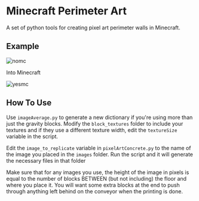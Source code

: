 # Minecraft Perimeter Art
A set of python tools for creating pixel art perimeter walls in Minecraft.

## Example

![nomc](https://user-images.githubusercontent.com/30124354/155988121-dfc18899-7071-45ab-a25e-5d954ef3872d.png)

Into Minecraft

![yesmc](https://user-images.githubusercontent.com/30124354/155988113-46ec051e-5016-4c1a-b596-cb613698016c.png)

## How To Use
Use `imageAverage.py` to generate a new dictionary if you're using more than just the gravity blocks. Modify the `block_textures` folder to include your textures and if they use a different texture width, edit the `textureSize` variable in the script.

Edit the `image_to_replicate` variable in `pixelArtConcrete.py` to the name of the image you placed in the `images` folder. Run the script and it will generate the necessary files in that folder

Make sure that for any images you use, the height of the image in pixels is equal to the number of blocks BETWEEN (but not including) the floor and where you place it. You will want some extra blocks at the end to push through anything left behind on the conveyor when the printing is done.
